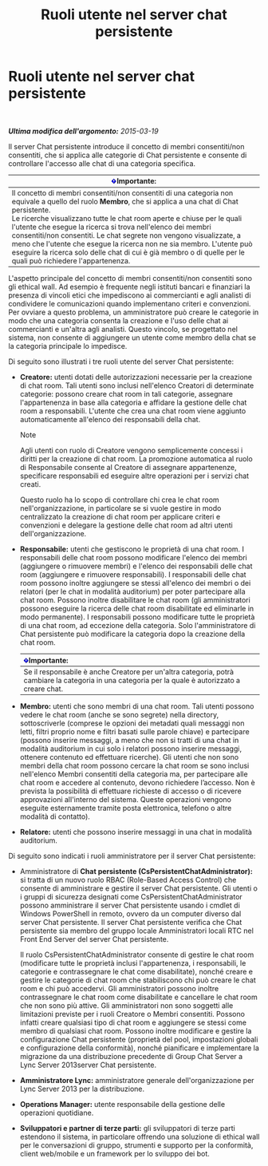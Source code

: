﻿---
title: Ruoli utente nel server chat persistente
TOCTitle: Ruoli utente nel server chat persistente
ms:assetid: 343a0563-9ca5-4ad0-b4f3-a72f1d7f1a81
ms:mtpsurl: https://technet.microsoft.com/it-it/library/JJ676774(v=OCS.15)
ms:contentKeyID: 49887515
ms.date: 08/24/2015
mtps_version: v=OCS.15
ms.translationtype: HT
---

# Ruoli utente nel server chat persistente

 

_**Ultima modifica dell'argomento:** 2015-03-19_

Il server Chat persistente introduce il concetto di membri consentiti/non consentiti, che si applica alle categorie di Chat persistente e consente di controllare l'accesso alle chat di una categoria specifica.

<table>
<thead>
<tr class="header">
<th><img src="images/Gg412908.important(OCS.15).gif" title="important" alt="important" />Importante:</th>
</tr>
</thead>
<tbody>
<tr class="odd">
<td>Il concetto di membri consentiti/non consentiti di una categoria non equivale a quello del ruolo <strong>Membro</strong>, che si applica a una chat di Chat persistente.<br />
Le ricerche visualizzano tutte le chat room aperte e chiuse per le quali l'utente che esegue la ricerca si trova nell'elenco dei membri consentiti/non consentiti. Le chat segrete non vengono visualizzate, a meno che l'utente che esegue la ricerca non ne sia membro. L'utente può eseguire la ricerca solo delle chat di cui è già membro o di quelle per le quali può richiedere l'appartenenza.</td>
</tr>
</tbody>
</table>


L'aspetto principale del concetto di membri consentiti/non consentiti sono gli ethical wall. Ad esempio è frequente negli istituti bancari e finanziari la presenza di vincoli etici che impediscono ai commercianti e agli analisti di condividere le comunicazioni quando implementano criteri e convenzioni. Per ovviare a questo problema, un amministratore può creare le categorie in modo che una categoria consenta la creazione e l'uso delle chat ai commercianti e un'altra agli analisti. Questo vincolo, se progettato nel sistema, non consente di aggiungere un utente come membro della chat se la categoria principale lo impedisce.

Di seguito sono illustrati i tre ruoli utente del server Chat persistente:

  - **Creatore:** utenti dotati delle autorizzazioni necessarie per la creazione di chat room. Tali utenti sono inclusi nell'elenco Creatori di determinate categorie: possono creare chat room in tali categorie, assegnare l'appartenenza in base alla categoria e affidare la gestione delle chat room a responsabili. L'utente che crea una chat room viene aggiunto automaticamente all'elenco dei responsabili della chat.
    

    > [!NOTE]
    > Agli utenti con ruolo di Creatore vengono semplicemente concessi i diritti per la creazione di chat room. La promozione automatica al ruolo di Responsabile consente al Creatore di assegnare appartenenze, specificare responsabili ed eseguire altre operazioni per i servizi chat creati.

    
    Questo ruolo ha lo scopo di controllare chi crea le chat room nell'organizzazione, in particolare se si vuole gestire in modo centralizzato la creazione di chat room per applicare criteri e convenzioni e delegare la gestione delle chat room ad altri utenti dell'organizzazione.

  - **Responsabile:** utenti che gestiscono le proprietà di una chat room. I responsabili delle chat room possono modificare l'elenco dei membri (aggiungere o rimuovere membri) e l'elenco dei responsabili delle chat room (aggiungere e rimuovere responsabili). I responsabili delle chat room possono inoltre aggiungere se stessi all'elenco dei membri o dei relatori (per le chat in modalità auditorium) per poter partecipare alla chat room. Possono inoltre disabilitare le chat room (gli amministratori possono eseguire la ricerca delle chat room disabilitate ed eliminarle in modo permanente). I responsabili possono modificare tutte le proprietà di una chat room, ad eccezione della categoria. Solo l'amministratore di Chat persistente può modificare la categoria dopo la creazione della chat room.
    
    <table>
    <thead>
    <tr class="header">
    <th><img src="images/Gg412908.important(OCS.15).gif" title="important" alt="important" />Importante:</th>
    </tr>
    </thead>
    <tbody>
    <tr class="odd">
    <td>Se il responsabile è anche Creatore per un'altra categoria, potrà cambiare la categoria in una categoria per la quale è autorizzato a creare chat.</td>
    </tr>
    </tbody>
    </table>


  - **Membro:** utenti che sono membri di una chat room. Tali utenti possono vedere le chat room (anche se sono segrete) nella directory, sottoscriverle (comprese le opzioni dei metadati quali messaggi non letti, filtri proprio nome e filtri basati sulle parole chiave) e partecipare (possono inserire messaggi, a meno che non si tratti di una chat in modalità auditorium in cui solo i relatori possono inserire messaggi, ottenere contenuto ed effettuare ricerche). Gli utenti che non sono membri della chat room possono cercare la chat room se sono inclusi nell'elenco Membri consentiti della categoria ma, per partecipare alle chat room e accedere al contenuto, devono richiedere l’accesso. Non è prevista la possibilità di effettuare richieste di accesso o di ricevere approvazioni all'interno del sistema. Queste operazioni vengono eseguite esternamente tramite posta elettronica, telefono o altre modalità di contatto).

  - **Relatore:** utenti che possono inserire messaggi in una chat in modalità auditorium.

Di seguito sono indicati i ruoli amministratore per il server Chat persistente:

  - Amministratore di **Chat persistente (CsPersistentChatAdministrator):** si tratta di un nuovo ruolo RBAC (Role-Based Access Control) che consente di amministrare e gestire il server Chat persistente. Gli utenti o i gruppi di sicurezza designati come CsPersistentChatAdministrator possono amministrare il server Chat persistente usando i cmdlet di Windows PowerShell in remoto, ovvero da un computer diverso dal server Chat persistente. Il server Chat persistente verifica che Chat persistente sia membro del gruppo locale Amministratori locali RTC nel Front End Server del server Chat persistente.
    
    Il ruolo CsPersistentChatAdministrator consente di gestire le chat room (modificare tutte le proprietà inclusi l'appartenenza, i responsabili, le categorie e contrassegnare le chat come disabilitate), nonché creare e gestire le categorie di chat room che stabiliscono chi può creare le chat room e chi può accedervi. Gli amministratori possono inoltre contrassegnare le chat room come disabilitate e cancellare le chat room che non sono più attive. Gli amministratori non sono soggetti alle limitazioni previste per i ruoli Creatore o Membri consentiti. Possono infatti creare qualsiasi tipo di chat room e aggiungere se stessi come membro di qualsiasi chat room. Possono inoltre modificare e gestire la configurazione Chat persistente (proprietà del pool, impostazioni globali e configurazione della conformità), nonché pianificare e implementare la migrazione da una distribuzione precedente di Group Chat Server a Lync Server 2013server Chat persistente.

  - **Amministratore Lync:** amministratore generale dell'organizzazione per Lync Server 2013 per la distribuzione.

  - **Operations Manager:** utente responsabile della gestione delle operazioni quotidiane.

  - **Sviluppatori e partner di terze parti:** gli sviluppatori di terze parti estendono il sistema, in particolare offrendo una soluzione di ethical wall per le conversazioni di gruppo, strumenti e supporto per la conformità, client web/mobile e un framework per lo sviluppo dei bot.

